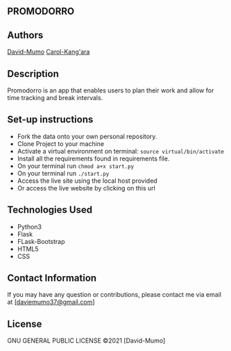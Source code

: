 ## PROMODORRO

## Authors

[David-Mumo](https://github.com/Msyoka)
[Carol-Kang'ara](https://github.com/carol-kangara)

## Description

Promodorro is an  app that enables users to plan 
their work and allow for time tracking and break intervals.

## Set-up instructions

* Fork the data onto your own personal repository.
* Clone Project to your machine
* Activate a virtual environment on terminal: `source virtual/bin/activate`
* Install all the requirements found in requirements file.
* On your terminal run `chmod a+x start.py`
* On your terminal run `./start.py`
* Access the live site using the local host provided
* Or access the live website by clicking on this url


## Technologies Used

* Python3
* Flask
* FLask-Bootstrap
* HTML5
* CSS

## Contact Information

If you may have any question or contributions, please contact me via email at [daviemumo37@gmail.com]

## License

GNU GENERAL PUBLIC LICENSE &copy;2021 [David-Mumo]